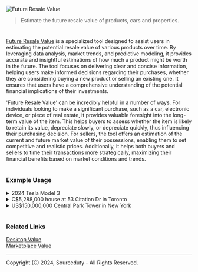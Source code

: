 ![Future Resale Value](https://github.com/sourceduty/Future_Resale_Value/assets/123030236/5aa8ca3a-5597-4039-91d5-fc4569c0020d)

> Estimate the future resale value of products, cars and properties. 

#

[Future Resale Value](https://chatgpt.com/g/g-t1LayiFEX-future-resale-value) is a specialized tool designed to assist users in estimating the potential resale value of various products over time. By leveraging data analysis, market trends, and predictive modeling, it provides accurate and insightful estimations of how much a product might be worth in the future. The tool focuses on delivering clear and concise information, helping users make informed decisions regarding their purchases, whether they are considering buying a new product or selling an existing one. It ensures that users have a comprehensive understanding of the potential financial implications of their investments.

'Future Resale Value' can be incredibly helpful in a number of ways. For individuals looking to make a significant purchase, such as a car, electronic device, or piece of real estate, it provides valuable foresight into the long-term value of the item. This helps buyers to assess whether the item is likely to retain its value, depreciate slowly, or depreciate quickly, thus influencing their purchasing decision. For sellers, the tool offers an estimation of the current and future market value of their possessions, enabling them to set competitive and realistic prices. Additionally, it helps both buyers and sellers to time their transactions more strategically, maximizing their financial benefits based on market conditions and trends.

#
### Example Usage

<details><summary>2024 Tesla Model 3</summary>
<br>

![2024 Tesla Model 3](https://github.com/sourceduty/Future_Resale_Value/assets/123030236/b694aede-9e51-4144-9171-ac4d689a08e0)

#### 2024 Tesla Model 3, priced at CA$55,990

Depreciation Rates

Year 1: 20%

Year 2 onward: 10% per year

Resale Value Calculation

After 1 Year:
Value = 55,990 * (1 - 0.20) = 44,792

After 2 Years:
Value = 44,792 * (1 - 0.10) = 40,313

After 3 Years:
Value = 40,313 * (1 - 0.10) = 36,281

After 4 Years:
Value = 36,281 * (1 - 0.10) = 32,653

After 5 Years:
Value = 32,653 * (1 - 0.10) = 29,388

Estimated Resale Value After 5 Years:
CA$29,388

<br>
</details>

<details><summary>C$5,288,000 house at 53 Citation Dr in Toronto</summary>
<br>

![Toronto House](https://github.com/sourceduty/Future_Resale_Value/assets/123030236/8afff35f-40f7-4760-8da0-0bb5e8a68f05)

To estimate the future resale value of your house at [53 Citation Dr, Toronto, ON M2K 1S5](https://www.zillow.com/homedetails/53-Citation-Dr-Toronto-ON-M2K-1S5/2071872369_zpid/), we can consider several factors based on the current market trends, property details, and neighborhood characteristics.

Current Property Details:
- Current Market Value: C$5,288,000
- Location: Bayview Village, North York, Toronto
- Lot Size: Approximately 60 x 149 feet (around 830.55 sqm)
- Property Size: Approximately 5000+ sq ft
- Bedrooms/Bathrooms: 5+1 bedrooms, 8 bathrooms
- Recent Sales: The property was last sold for $4,400,000.

Neighborhood Insights:

Bayview Village is a highly sought-after neighborhood with proximity to amenities like Bayview Village Shopping Centre, public transit options (including a nearby subway station), and high-ranking schools such as Elkhorn Public School, Bayview Middle School, and Earl Haig Secondary School. These factors typically contribute to strong property value retention and appreciation.

Market Trends:

- Historical Growth: Properties in this area have shown steady appreciation over the years. Homes similar to yours have been selling for between $4,000,000 and $6,000,000.

- Current Market Conditions: The Toronto real estate market, particularly in desirable neighborhoods like Bayview Village, remains robust despite broader economic fluctuations. High demand and limited supply in this area can help maintain or increase property values.

Predictive Analysis:

Based on these factors, your home's value is likely to appreciate if current trends continue. While precise future values are hard to predict, homes in Bayview Village have shown resilience and growth even during market slowdowns. Assuming a moderate annual appreciation rate of 3-5%, the estimated future resale value in 5 years could range from approximately C$6,130,000 to C$6,730,000.

For more detailed and personalized analysis, consider consulting with a local real estate expert who can provide insights specific to your property and the evolving market conditions.

<br>
</details>

<details><summary>US$150,000,000 Central Park Tower in New York</summary>
<br>

![Central Park Tower](https://github.com/sourceduty/Future_Resale_Value/assets/123030236/966b12d7-ef91-4970-a9af-3010848e674b)

Analysis of Future Resale Value for [Central Park Tower, Sky House](https://www.christiesrealestate.com/nyc/sales/detail/787-l-2813913-f765014293/217-west-57th-street-midtown-west-new-york-ny-10019)

Property Overview:

- Location: Central Park Tower, Midtown West, New York, NY 10019
- Price: $150,000,000
- Size: 11,535 square feet
- Type: Duplex penthouse spanning the 127th and 128th floors

Features: 

  - Stratospheric views, luxurious finishes, and expansive layout
  - Private reception hall, grand salon, library, chef-caliber kitchen, family room
  - Multiple bedrooms with ensuite baths, primary suite with dual dressing rooms and bathrooms
  - Custom stained wood flooring, extensive use of rare stone, and high ceilings
  - Access to Central Park Club with a plethora of luxury amenities

Market Analysis:

1. Luxury Real Estate Market in NYC:
   
   - Current Trends: The luxury market in New York City has seen a resurgence post-pandemic, with high-end properties attracting substantial interest due to limited supply and high demand.
   - Comparable Sales: Recent sales of ultra-luxury properties in Manhattan provide a benchmark. Properties in prime locations with unique features often command premium prices.
   - Economic Factors: Fluctuations in the economy, interest rates, and foreign investment influence the high-end market. Political stability and economic health of the US also play significant roles.

3. Unique Selling Points:
   
   - Height and Views: As the highest duplex penthouse, Sky House offers unparalleled views which are a significant value driver.
   - Architectural Design: Collaboration with renowned designers and architects adds prestige and desirability.
   - Amenities: Access to exclusive services and amenities of Central Park Club enhances the property’s allure.

4. Challenges and Considerations:
   
   - Market Saturation: The high-end market can become saturated, impacting resale value if numerous similar properties become available.
   - Economic Downturns: Luxury properties are more vulnerable to economic downturns, which can significantly impact resale timelines and values.
   - Property Taxes and Maintenance Costs: High ongoing costs can deter potential buyers.

Predictive Modeling and Future Trends:

- Appreciation Rates: Historical data suggests luxury properties in prime NYC locations appreciate over time, especially those with unique features and limited supply.
- Future Demand: Continued demand for exclusive properties in Manhattan is anticipated, driven by both domestic and international buyers.
- Technological and Lifestyle Shifts: Increasing emphasis on wellness, remote work, and luxury amenities may further enhance the value of such properties.

Estimation:

Given current trends and the unique attributes of Sky House, its resale value is likely to appreciate over the next 5-10 years, assuming continued economic stability and market demand for ultra-luxury properties. Conservative estimates suggest an annual appreciation rate of 3-5%, potentially higher depending on market conditions and demand.

Conclusion:

Sky House at Central Park Tower represents a significant investment in one of New York City's most prestigious addresses. The combination of its unparalleled views, luxurious finishes, and exclusive amenities positions it favorably for future appreciation. Prospective buyers should consider market trends, economic factors, and personal financial circumstances when evaluating this investment.

<br>
</details>

#
### Related Links

[Desktop Value](https://chat.openai.com/g/g-oNBIuFtkv-desktop-value)
<br>
[Marketplace Value](https://chat.openai.com/g/g-QSn6POMKH-marketplace-value)

***
Copyright (C) 2024, Sourceduty - All Rights Reserved.

